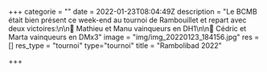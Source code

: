 +++
categorie = ""
date = 2022-01-23T08:04:49Z
description = "Le BCMB était bien présent ce week-end au tournoi de Rambouillet et repart avec deux victoires:\n\n🥇 Mathieu et Manu vainqueurs en DH1\n\n🥇 Cédric et Marta vainqueurs en DMx3"
image = "img/img_20220123_184156.jpg"
res = []
res_type = "tournoi"
type="tournoi"
title = "Rambolibad 2022"

+++
